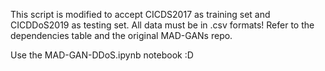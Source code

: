 This script is modified to accept CICDS2017 as training set and CICDDoS2019 as testing set. All data must be in .csv formats! Refer to the dependencies table and the original MAD-GANs repo.

Use the MAD-GAN-DDoS.ipynb notebook :D
